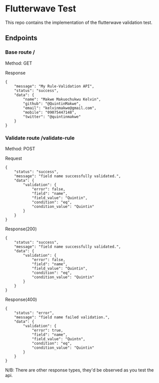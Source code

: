 # Flutterwave Test

This repo contains the implementation of the flutterwave validation test. 

## Endpoints

### Base route /
Method: GET 

Response 
```
{
    "message": "My Rule-Validation API",
    "status": "success",
    "data": {
        "name": "Makwe Makuochukwu Kelvin",
        "github": "@QuintinMakwe",
        "email": "kelvinmakwe@gmail.com",
        "mobile": "09075447148",
        "twitter": "@quintinmakwe"
    }
}
```

### Validate route /validate-rule
Method: POST

Request
```
{
    "status": "success",
    "message": "field name successfully validated.",
    "data": {
        "validation": {
            "error": false,
            "field": "name",
            "field_value": "Quintin",
            "condition": "eq",
            "condition_value": "Quintin"
        }
    }
}
```

Response(200)
```
{
    "status": "success",
    "message": "field name successfully validated.",
    "data": {
        "validation": {
            "error": false,
            "field": "name",
            "field_value": "Quintin",
            "condition": "eq",
            "condition_value": "Quintin"
        }
    }
}
```

Response(400)
```
{
    "status": "error",
    "message": "field name failed validation.",
    "data": {
        "validation": {
            "error": true,
            "field": "name",
            "field_value": "Quintn",
            "condition": "eq",
            "condition_value": "Quintin"
        }
    }
}
```
N/B: There are other response types, they'd be observed as you test the api. 
